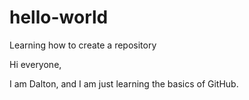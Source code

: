 # hello-world
Learning how to create a repository

Hi everyone,

I am Dalton, and I am just learning the basics of GitHub.
